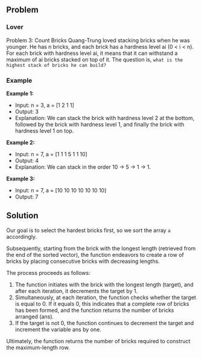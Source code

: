## Problem
### Lover
Problem 3: Count Bricks
Quang-Trung loved stacking bricks when he was younger. He has n bricks, and each brick has a hardness level ai (0 < i < n). For each brick with hardness level ai, it means that it can withstand a maximum of ai bricks stacked on top of it. The question is, `what is the highest stack of bricks he can build?`

### Example
**Example 1:**
- Input: n = 3, a = [1 2 1 1]
- Output: 3
- Explanation: We can stack the brick with hardness level 2 at the bottom, followed by the brick with hardness level 1, and finally the brick with hardness level 1 on top.

**Example 2:**
- Input: n = 7, a = [1 1 1 5 1 1 10]
- Output: 4
- Explanation: We can stack in the order 10 -> 5 -> 1 -> 1.

**Example 3:**
- Input: n = 7, a = [10 10 10 10 10 10 10]
- Output: 7

## Solution

Our goal is to select the hardest bricks first, so we sort the array `a` accordingly.

Subsequently, starting from the brick with the longest length (retrieved from the end of the sorted vector), the function endeavors to create a row of bricks by placing consecutive bricks with decreasing lengths.

The process proceeds as follows:

1. The function initiates with the brick with the longest length (target), and after each iteration, it decrements the target by 1.
2. Simultaneously, at each iteration, the function checks whether the target is equal to 0. If it equals 0, this indicates that a complete row of bricks has been formed, and the function returns the number of bricks arranged (ans).
3. If the target is not 0, the function continues to decrement the target and increment the variable ans by one.

Ultimately, the function returns the number of bricks required to construct the maximum-length row.